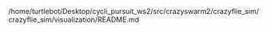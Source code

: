 /home/turtlebot/Desktop/cycli_pursuit_ws2/src/crazyswarm2/crazyflie_sim/crazyflie_sim/visualization/README.md